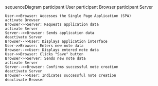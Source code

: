 sequenceDiagram
    participant User
    participant Browser
    participant Server

    User->>Browser: Accesses the Single Page Application (SPA)
    activate Browser
    Browser->>Server: Requests application data
    activate Server
    Server-->>Browser: Sends application data
    deactivate Server
    Browser-->>User: Displays application interface
    User->>Browser: Enters new note data
    Browser-->>User: Displays entered note data
    User->>Browser: Clicks "Save" button
    Browser->>Server: Sends new note data
    activate Server
    Server-->>Browser: Confirms successful note creation
    deactivate Server
    Browser-->>User: Indicates successful note creation
    deactivate Browser